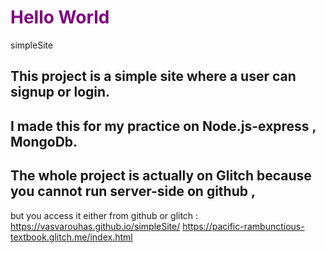 # <h1 style="color:purple;">Hello World</h1> simpleSite
## This project is a simple site where a user can signup or login.
## I made this for my practice on Node.js-express , MongoDb.
## The whole project is actually on Glitch because you cannot run server-side on github ,
but you access it either from github or glitch : https://vasvarouhas.github.io/simpleSite/  https://pacific-rambunctious-textbook.glitch.me/index.html
